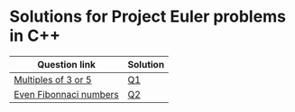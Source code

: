 # Solutions for Project Euler problems in C++

|Question link|Solution|
|-|-|
|[Multiples of 3 or 5](https://projecteuler.net/problem=1)|[Q1](./Q1)|
|[Even Fibonnaci numbers](https://projecteuler.net/problem=2)|[Q2](./Q2)|
